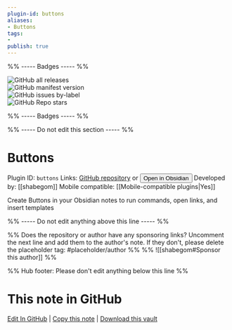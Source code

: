 ```yaml
---
plugin-id: buttons
aliases:
- Buttons
tags: 
- 
publish: true
---
```


%% ----- Badges ----- %%

![GitHub all releases](https://img.shields.io/github/downloads/shabegom/buttons/total?color=573E7A&logo=github&style=for-the-badge)   
![GitHub manifest version](https://img.shields.io/github/manifest-json/v/shabegom/buttons?color=573E7A&logo=github&style=for-the-badge)   
![GitHub issues by-label](https://img.shields.io/github/issues/shabegom/buttons/help%20wanted?color=573E7A&logo=github&style=for-the-badge)   
![GitHub Repo stars](https://img.shields.io/github/stars/shabegom/buttons?color=573E7A&logo=github&style=for-the-badge)

%% ----- Badges ----- %%

%% ----- Do not edit this section ----- %%

# Buttons

Plugin ID: `buttons`
Links: [GitHub repository](https://github.com/shabegom/buttons) or [<button id=HH>Open in Obsidian</button>](obsidian://goto-plugin?id=buttons)
Developed by: [[shabegom]]
Mobile compatible: [[Mobile-compatible plugins|Yes]]

Create Buttons in your Obsidian notes to run commands, open links, and insert templates

%% ----- Do not edit anything above this line ----- %% 

%% Does the repository or author have any sponsoring links? Uncomment the next line and add them to the author's note. If they don't, please delete the placeholder tag: #placeholder/author %%
%% ![[shabegom#Sponsor this author]] %%

%% Hub footer: Please don't edit anything below this line %%

# This note in GitHub

<span class="git-footer">[Edit In GitHub](https://github.dev/obsidian-community/obsidian-hub/blob/main/02%20-%20Community%20Expansions/02.05%20All%20Community%20Expansions/Plugins/buttons.md "git-hub-edit-note") | [Copy this note](https://raw.githubusercontent.com/obsidian-community/obsidian-hub/main/02%20-%20Community%20Expansions/02.05%20All%20Community%20Expansions/Plugins/buttons.md "git-hub-copy-note") | [Download this vault](https://github.com/obsidian-community/obsidian-hub/archive/refs/heads/main.zip "git-hub-download-vault") </span>